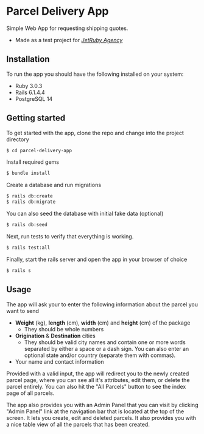 # Parcel Delivery App
Simple Web App for requesting shipping quotes.
* Made as a test project for [_JetRuby Agency_](https://jetruby.com/)

## Installation
To run the app you should have the following installed on your system:
* Ruby 3.0.3
* Rails 6.1.4.4
* PostgreSQL 14


## Getting started
To get started with the app, clone the repo and change into the project directory
```bash
$ cd parcel-delivery-app
```

Install required gems
```bash
$ bundle install
```

Create a database and run migrations
```bash
$ rails db:create
$ rails db:migrate
```

You can also seed the database with initial fake data (optional)
```bash
$ rails db:seed
```

Next, run tests to verify that everything is working. 
```bash
$ rails test:all
```

Finally, start the rails server and open the app in your browser of choice
```bash
$ rails s
```

## Usage
The app will ask your to enter the following information about the parcel you want to send
* **Weight** (kg), **length** (cm), **width** (cm) and **height** (cm) of the package
  * They should be whole numbers
* **Origination** & **Destination** cities
  * They should be valid city names and contain one or more words separated by either a space or a dash sign. You can also enter an optional state and/or country (separate them with commas).
* Your name and contact information


Provided with a valid input, the app will redirect you to the newly created parcel page, where you can see all it's attributes, edit them, or delete the parcel entirely. You can also hit the "All Parcels" button to see the index page of all parcels.

The app also provides you with an Admin Panel that you can visit by clicking "Admin Panel" link at the navigation bar that is located at the top of the screen. It lets you create, edit and deleted parcels. It also provides you with a nice table view of all the parcels that has been created.
